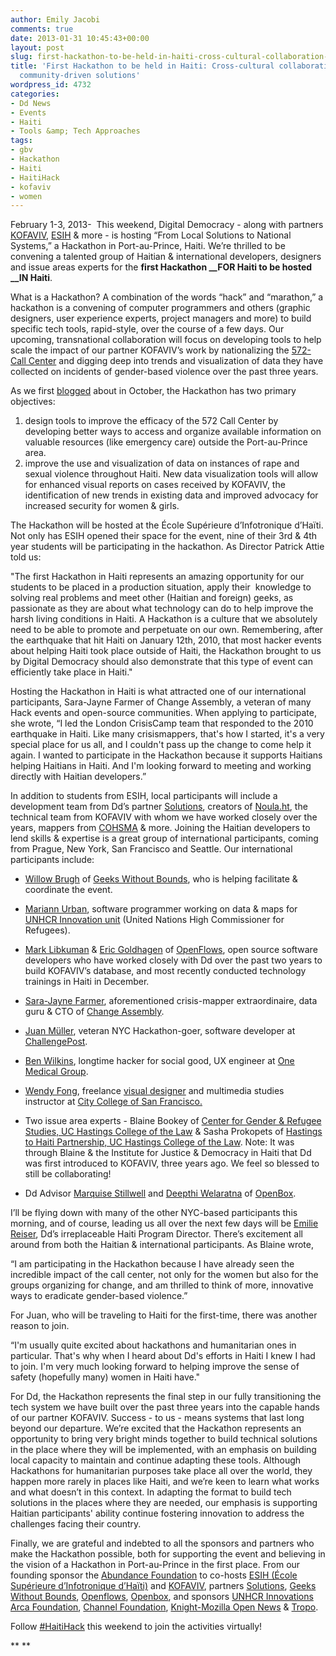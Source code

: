 ```yaml
---
author: Emily Jacobi
comments: true
date: 2013-01-31 10:45:43+00:00
layout: post
slug: first-hackathon-to-be-held-in-haiti-cross-cultural-collaboration-to-create-community-driven-solutions
title: 'First Hackathon to be held in Haiti: Cross-cultural collaboration to create
  community-driven solutions'
wordpress_id: 4732
categories:
- Dd News
- Events
- Haiti
- Tools &amp; Tech Approaches
tags:
- gbv
- Hackathon
- Haiti
- HaitiHack
- kofaviv
- women
---
```

February 1-3, 2013-  This weekend, Digital Democracy - along with partners [KOFAVIV](http://kofaviv.org/), [ESIH](http://www.esih.edu/) & more - is hosting “From Local Solutions to National Systems,” a Hackathon in Port-au-Prince, Haiti. We’re thrilled to be convening a talented group of Haitian & international developers, designers and issue areas experts for the **first Hackathon __FOR Haiti to be hosted __IN Haiti**.

What is a Hackathon? A combination of the words “hack” and “marathon,” a hackathon is a convening of computer programmers and others (graphic designers, user experience experts, project managers and more) to build specific tech tools, rapid-style, over the course of a few days. Our upcoming, transnational collaboration will focus on developing tools to help scale the impact of our partner KOFAVIV’s work by nationalizing the [572-Call Center](http://www.fastcoexist.com/1680242/when-911-isnt-there-inside-haitis-rape-crisis-hotline) and digging deep into trends and visualization of data they have collected on incidents of gender-based violence over the past three years.

As we first [blogged](http://digital-democracy.org/2012/10/02/upcoming-haiti-hackathon-from-local-solutions-to-national-systems/) about in October, the Hackathon has two primary objectives:
1) design tools to improve the efficacy of the 572 Call Center by developing better ways to access and organize available information on valuable resources (like emergency care) outside the Port-au-Prince area.
2) improve the use and visualization of data on instances of rape and sexual violence throughout Haiti. New data visualization tools will allow for enhanced visual reports on cases received by KOFAVIV, the identification of new trends in existing data and improved advocacy for increased security for women & girls.

The Hackathon will be hosted at the École Supérieure d’Infotronique d’Haïti. Not only has ESIH opened their space for the event, nine of their 3rd & 4th year students will be participating in the hackathon. As Director Patrick Attie told us:

"The first Hackathon in Haiti represents an amazing opportunity for our students to be placed in a production situation, apply their  knowledge to solving real problems and meet other (Haitian and foreign) geeks, as passionate as they are about what technology can do to help improve the harsh living conditions in Haiti. A Hackathon is a culture that we absolutely need to be able to promote and perpetuate on our own. Remembering, after the earthquake that hit Haiti on January 12th, 2010, that most hacker events about helping Haiti took place outside of Haiti, the Hackathon brought to us by Digital Democracy should also demonstrate that this type of event can efficiently take place in Haiti."

Hosting the Hackathon in Haiti is what attracted one of our international participants, Sara-Jayne Farmer of Change Assembly, a veteran of many Hack events and open-source communities. When applying to participate, she wrote, “I led the London CrisisCamp team that responded to the 2010 earthquake in Haiti. Like many crisismappers, that's how I started, it's a very special place for us all, and I couldn't pass up the change to come help it again. I wanted to participate in the Hackathon because it supports Haitians helping Haitians in Haiti. And I'm looking forward to meeting and working directly with Haitian developers.”

In addition to students from ESIH, local participants will include a development team from Dd’s partner [Solutions](http://www.solutions.ht/), creators of [Noula.ht](http://www.noula.ht/), the technical team from KOFAVIV with whom we have worked closely over the years, mappers from [COHSMA](http://www.haiti.communitere.org/projects/haiti-communitere-mapping.html) & more. Joining the Haitian developers to lend skills & expertise is a great group of international participants, coming from Prague, New York, San Francisco and Seattle. Our international participants include:



	
  * [Willow Brugh](https://twitter.com/willowbl00) of [Geeks Without Bounds](http://gwob.org/), who is helping facilitate & coordinate the event.

	
  * [Mariann Urban](https://twitter.com/mufci), software programmer working on data & maps for [UNHCR Innovation unit](https://twitter.com/UNHCRInnovation) (United Nations High Commissioner for Refugees).

	
  * [Mark Libkuman](http://www.linkedin.com/pub/mark-libkuman/b/363/976) & [Eric Goldhagen](https://twitter.com/ericgoldhagen) of [OpenFlows](http://openflows.com), open source software developers who have worked closely with Dd over the past two years to build KOFAVIV’s database, and most recently conducted technology trainings in Haiti in December.

	
  * [Sara-Jayne Farmer](https://twitter.com/bodaceacat), aforementioned crisis-mapper extraordinaire, data guru & CTO of [Change Assembly](http://www.changeassembly.com/).

	
  * [Juan Müller](https://twitter.com/juancmuller), veteran NYC Hackathon-goer, software developer at [ChallengePost](http://challengepost.com/).

	
  * [Ben Wilkins](http://www.linkedin.com/in/benjaminwilkins), longtime hacker for social good, UX engineer at [One Medical Group](http://www.onemedical.com/).

	
  * [Wendy Fong](https://twitter.com/wfong_sf), freelance [visual designer](http://www.wendyfong.com/) and multimedia studies instructor at [City College of San Francisco.](http://www.ccsf.edu/NEW/)

	
  * Two issue area experts - Blaine Bookey of [Center for Gender & Refugee Studies, UC Hastings College of the Law](http://cgrs.uchastings.edu/) & Sasha Prokopets of [Hastings to Haiti Partnership, UC Hastings College of the Law](http://hastingstohaiti.org/). Note: It was through Blaine & the Institute for Justice & Democracy in Haiti that Dd was first introduced to KOFAVIV, three years ago. We feel so blessed to still be collaborating!

	
  * Dd Advisor [Marquise Stillwell](http://www.linkedin.com/in/quise) and [Deepthi Welaratna](https://twitter.com/deepthiw) of [OpenBox](http://opnbx.com/).


I’ll be flying down with many of the other NYC-based participants this morning, and of course, leading us all over the next few days will be [Emilie Reiser](https://twitter.com/emreiser), Dd’s irreplaceable Haiti Program Director. There’s excitement all around from both the Haitian & international participants. As Blaine wrote,

“I am participating in the Hackathon because I have already seen the incredible impact of the call center, not only for the women but also for the groups organizing for change, and am thrilled to think of more, innovative ways to eradicate gender-based violence.”

For Juan, who will be traveling to Haiti for the first-time, there was another reason to join.

“I'm usually quite excited about hackathons and humanitarian ones in particular. That's why when I heard about Dd's efforts in Haiti I knew I had to join. I'm very much looking forward to helping improve the sense of safety (hopefully many) women in Haiti have."

For Dd, the Hackathon represents the final step in our fully transitioning the tech system we have built over the past three years into the capable hands of our partner KOFAVIV. Success - to us - means systems that last long beyond our departure. We’re excited that the Hackathon represents an opportunity to bring very bright minds together to build technical solutions in the place where they will be implemented, with an emphasis on building local capacity to maintain and continue adapting these tools. Although Hackathons for humanitarian purposes take place all over the world, they happen more rarely in places like Haiti, and we’re keen to learn what works and what doesn’t in this context. In adapting the format to build tech solutions in the places where they are needed, our emphasis is supporting Haitian participants' ability continue fostering innovation to address the challenges facing their country.

Finally, we are grateful and indebted to all the sponsors and partners who make the Hackathon possible, both for supporting the event and believing in the vision of a Hackathon in Port-au-Prince in the first place. From our founding sponsor the [Abundance Foundation](http://www.abundance.org/) to co-hosts [ESIH (École Supérieure d’Infotronique d’Haïti)](http://www.esih.edu/) and [KOFAVIV](http://kofaviv.blogspot.com/), partners [Solutions](http://www.solutions.ht/), [Geeks Without Bounds](http://gwob.org/), [Openflows](http://openflows.com/), [Openbox](http://www.opnbx.com/), and sponsors [UNHCR Innovations](http://www.unhcr.org/cgi-bin/texis/vtx/home) [Arca Foundation](http://www.arcafoundation.org/), [Channel Foundation](http://www.channelfoundation.org/), [Knight-Mozilla Open News](http://www.mozillaopennews.org/hackdays.html) & [Tropo](https://www.tropo.com/).

Follow [#HaitiHack](https://twitter.com/search/realtime?q=%23haitihack&src=typd) this weekend to join the activities virtually!

**
**
